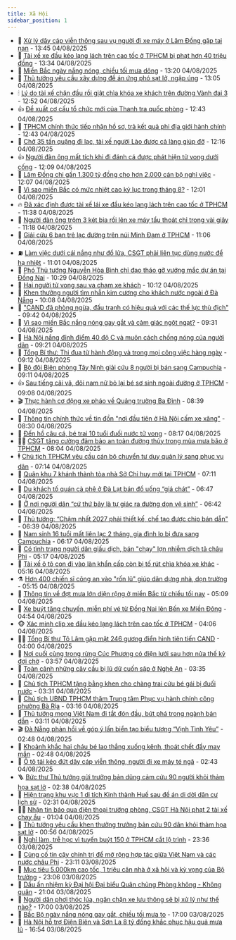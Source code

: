 ```yaml
---
title: Xã Hội
sidebar_position: 1
---
```


<!-- dantri-xa-hoi:START -->
- 🫣 [Xử lý dây cáp viễn thông sau vụ người đi xe máy ở Lâm Đồng gặp tai nạn](https://dantri.com.vn/xa-hoi/xu-ly-day-cap-vien-thong-sau-vu-nguoi-di-xe-may-o-lam-dong-gap-tai-nan-20250804194556645.htm) - 13:45 04/08/2025
- 💼 [Tài xế xe đầu kéo lạng lách trên cao tốc ở TPHCM bị phạt hơn 40 triệu đồng](https://dantri.com.vn/xa-hoi/tai-xe-xe-dau-keo-lang-lach-tren-cao-toc-o-tphcm-bi-phat-hon-40-trieu-dong-20250804202314260.htm) - 13:34 04/08/2025
- 🎊 [Miền Bắc ngày nắng nóng, chiều tối mưa dông](https://dantri.com.vn/xa-hoi/mien-bac-ngay-nang-nong-chieu-toi-mua-dong-20250804171304164.htm) - 13:20 04/08/2025
- 🙉 [Thủ tướng yêu cầu xây dựng đề án ứng phó sạt lở, ngập úng](https://dantri.com.vn/xa-hoi/thu-tuong-yeu-cau-xay-dung-de-an-ung-pho-sat-lo-ngap-ung-20250804200537588.htm) - 13:05 04/08/2025
- 🕯 [Lý do tài xế chặn đầu rồi giật chìa khóa xe khách trên đường Vành đai 3](https://dantri.com.vn/xa-hoi/ly-do-tai-xe-chan-dau-roi-giat-chia-khoa-xe-khach-tren-duong-vanh-dai-3-20250804194529973.htm) - 12:52 04/08/2025
- 👍 [Đề xuất cơ cấu tổ chức mới của Thanh tra quốc phòng](https://dantri.com.vn/xa-hoi/de-xuat-co-cau-to-chuc-moi-cua-thanh-tra-quoc-phong-20250804193406882.htm) - 12:43 04/08/2025
- 🤖 [TPHCM chính thức tiếp nhận hồ sơ, trả kết quả phi địa giới hành chính](https://dantri.com.vn/xa-hoi/tphcm-chinh-thuc-tiep-nhan-ho-so-tra-ket-qua-phi-dia-gioi-hanh-chinh-20250804192428832.htm) - 12:43 04/08/2025
- 🙉 [Chở 35 tấn quặng đi lạc, tài xế người Lào được cả làng giúp đỡ](https://dantri.com.vn/xa-hoi/cho-35-tan-quang-di-lac-tai-xe-nguoi-lao-duoc-ca-lang-giup-do-20250804181255529.htm) - 12:16 04/08/2025
- 👍 [Người đàn ông mất tích khi đi đánh cá được phát hiện tử vong dưới cống](https://dantri.com.vn/xa-hoi/nguoi-dan-ong-mat-tich-khi-di-danh-ca-duoc-phat-hien-tu-vong-duoi-cong-20250804162825330.htm) - 12:09 04/08/2025
- 🗽 [Lâm Đồng chi gần 1.300 tỷ đồng cho hơn 2.000 cán bộ nghỉ việc](https://dantri.com.vn/xa-hoi/lam-dong-chi-gan-1300-ty-dong-cho-hon-2000-can-bo-nghi-viec-20250804182643404.htm) - 12:07 04/08/2025
- 🗽 [Vì sao miền Bắc có mức nhiệt cao kỷ lục trong tháng 8?](https://dantri.com.vn/xa-hoi/vi-sao-mien-bac-co-muc-nhiet-cao-ky-luc-trong-thang-8-20250803184214359.htm) - 12:01 04/08/2025
- 🔥 [Đã xác định được tài xế lái xe đầu kéo lạng lách trên cao tốc ở TPHCM](https://dantri.com.vn/xa-hoi/da-xac-dinh-duoc-tai-xe-lai-xe-dau-keo-lang-lach-tren-cao-toc-o-tphcm-20250804180239160.htm) - 11:38 04/08/2025
- 🦒 [Người đàn ông trộm 3 két bia rồi lên xe máy tẩu thoát chỉ trong vài giây](https://dantri.com.vn/xa-hoi/nguoi-dan-ong-trom-3-ket-bia-roi-len-xe-may-tau-thoat-chi-trong-vai-giay-20250804173513960.htm) - 11:18 04/08/2025
- 🧐 [Giải cứu 6 bạn trẻ lạc đường trên núi Minh Đạm ở TPHCM](https://dantri.com.vn/xa-hoi/giai-cuu-6-ban-tre-lac-duong-tren-nui-minh-dam-o-tphcm-20250804174309361.htm) - 11:06 04/08/2025
- ⛽️ [Làm việc dưới cái nắng như đổ lửa, CSGT phải liên tục dùng nước để hạ nhiệt](https://dantri.com.vn/xa-hoi/lam-viec-duoi-cai-nang-nhu-do-lua-csgt-phai-lien-tuc-dung-nuoc-de-ha-nhiet-20250804172139843.htm) - 11:01 04/08/2025
- 🚀 [Phó Thủ tướng Nguyễn Hòa Bình chỉ đạo tháo gỡ vướng mắc dự án tại Đồng Nai](https://dantri.com.vn/xa-hoi/pho-thu-tuong-nguyen-hoa-binh-chi-dao-thao-go-vuong-mac-du-an-tai-dong-nai-20250804171440964.htm) - 10:29 04/08/2025
- 🦒 [Hai người tử vong sau va chạm xe khách](https://dantri.com.vn/xa-hoi/hai-nguoi-tu-vong-sau-va-cham-xe-khach-20250804162718351.htm) - 10:12 04/08/2025
- 🦅 [Khen thưởng người tìm nhẫn kim cương cho khách nước ngoài ở Đà Nẵng](https://dantri.com.vn/xa-hoi/khen-thuong-nguoi-tim-nhan-kim-cuong-cho-khach-nuoc-ngoai-o-da-nang-20250804162844842.htm) - 10:08 04/08/2025
- 🚀 [&quot;CAND đã phòng ngừa, đấu tranh có hiệu quả với các thế lực thù địch&quot;](https://dantri.com.vn/xa-hoi/cand-da-phong-ngua-dau-tranh-co-hieu-qua-voi-cac-the-luc-thu-dich-20250804162305041.htm) - 09:42 04/08/2025
- 🦅 [Vì sao miền Bắc nắng nóng gay gắt và cảm giác ngột ngạt?](https://dantri.com.vn/xa-hoi/vi-sao-mien-bac-nang-nong-gay-gat-va-cam-giac-ngot-ngat-20250804161509141.htm) - 09:31 04/08/2025
- 🤠 [Hà Nội nắng đỉnh điểm 40 độ C và muôn cách chống nóng của người dân](https://dantri.com.vn/xa-hoi/ha-noi-nang-dinh-diem-40-do-c-va-muon-cach-chong-nong-cua-nguoi-dan-20250804161341646.htm) - 09:21 04/08/2025
- 💄 [Tổng Bí thư: Thi đua từ hành động và trong mọi công việc hàng ngày](https://dantri.com.vn/xa-hoi/tong-bi-thu-thi-dua-tu-hanh-dong-va-trong-moi-cong-viec-hang-ngay-20250804142033211.htm) - 09:12 04/08/2025
- 🥷 [Bộ đội Biên phòng Tây Ninh giải cứu 8 người bị bán sang Campuchia](https://dantri.com.vn/xa-hoi/bo-doi-bien-phong-tay-ninh-giai-cuu-8-nguoi-bi-ban-sang-campuchia-20250804155640030.htm) - 09:11 04/08/2025
- 👍 [Sau tiếng cãi vã, đôi nam nữ bỏ lại bé sơ sinh ngoài đường ở TPHCM](https://dantri.com.vn/xa-hoi/sau-tieng-cai-va-doi-nam-nu-bo-lai-be-so-sinh-ngoai-duong-o-tphcm-20250804152620922.htm) - 09:08 04/08/2025
- 🎬 [Thực hành cơ động xe pháo về Quảng trường Ba Đình](https://dantri.com.vn/xa-hoi/thuc-hanh-co-dong-xe-phao-ve-quang-truong-ba-dinh-20250804152101421.htm) - 08:39 04/08/2025
- 🦒 [Thông tin chính thức về tin đồn &quot;nơi đầu tiên ở Hà Nội cấm xe xăng&quot;](https://dantri.com.vn/xa-hoi/thong-tin-chinh-thuc-ve-tin-don-noi-dau-tien-o-ha-noi-cam-xe-xang-20250804152612840.htm) - 08:30 04/08/2025
- 🌊 [Đến hồ câu cá, bé trai 10 tuổi đuối nước tử vong](https://dantri.com.vn/xa-hoi/den-ho-cau-ca-be-trai-10-tuoi-duoi-nuoc-tu-vong-20250804095608096.htm) - 08:17 04/08/2025
- 🧑‍💻 [CSGT tăng cường đảm bảo an toàn đường thủy trong mùa mưa bão ở TPHCM](https://dantri.com.vn/xa-hoi/csgt-tang-cuong-dam-bao-an-toan-duong-thuy-trong-mua-mua-bao-o-tphcm-20250804124945287.htm) - 08:04 04/08/2025
- 🕴 [Chủ tịch TPHCM yêu cầu cán bộ chuyển tư duy quản lý sang phục vụ dân](https://dantri.com.vn/xa-hoi/chu-tich-tphcm-yeu-cau-can-bo-chuyen-tu-duy-quan-ly-sang-phuc-vu-dan-20250804134210812.htm) - 07:14 04/08/2025
- 🤔 [Quân khu 7 khánh thành tòa nhà Sở Chỉ huy mới tại TPHCM](https://dantri.com.vn/xa-hoi/quan-khu-7-khanh-thanh-toa-nha-so-chi-huy-moi-tai-tphcm-20250804133457080.htm) - 07:11 04/08/2025
- 💄 [Du khách tố quán cà phê ở Đà Lạt bán đồ uống “giá chát”](https://dantri.com.vn/xa-hoi/du-khach-to-quan-ca-phe-o-da-lat-ban-do-uong-gia-chat-20250804125201431.htm) - 06:47 04/08/2025
- 🧠 [Ở nơi người dân “cứ thứ bảy là tự giác ra đường dọn vệ sinh”](https://dantri.com.vn/xa-hoi/o-noi-nguoi-dan-cu-thu-bay-la-tu-giac-ra-duong-don-ve-sinh-20250804120726628.htm) - 06:42 04/08/2025
- 🦣 [Thủ tướng: “Chậm nhất 2027 phải thiết kế, chế tạo được chip bán dẫn&quot;](https://dantri.com.vn/xa-hoi/thu-tuong-cham-nhat-2027-phai-thiet-ke-che-tao-duoc-chip-ban-dan-20250804133329811.htm) - 06:39 04/08/2025
- 💫 [Nam sinh 16 tuổi mất liên lạc 2 tháng, gia đình lo bị đưa sang Campuchia](https://dantri.com.vn/xa-hoi/nam-sinh-16-tuoi-mat-lien-lac-2-thang-gia-dinh-lo-bi-dua-sang-campuchia-20250804115945335.htm) - 06:17 04/08/2025
- 🚀 [Có tình trạng người dân giấu dịch, bán &quot;chạy&quot; lợn nhiễm dịch tả châu Phi](https://dantri.com.vn/xa-hoi/co-tinh-trang-nguoi-dan-giau-dich-ban-chay-lon-nhiem-dich-ta-chau-phi-20250804114311576.htm) - 05:17 04/08/2025
- 🤔 [Tài xế ô tô con đi vào làn khẩn cấp còn bị tố rút chìa khóa xe khác](https://dantri.com.vn/xa-hoi/tai-xe-o-to-con-di-vao-lan-khan-cap-con-bi-to-rut-chia-khoa-xe-khac-20250804121337666.htm) - 05:16 04/08/2025
- ⚗️ [Hơn 400 chiến sĩ công an vào &quot;rốn lũ&quot; giúp dân dựng nhà, dọn trường](https://dantri.com.vn/xa-hoi/hon-400-chien-si-cong-an-vao-ron-lu-giup-dan-dung-nha-don-truong-20250804112916290.htm) - 05:15 04/08/2025
- 🫶 [Thông tin về đợt mưa lớn diện rộng ở miền Bắc từ chiều tối nay](https://dantri.com.vn/xa-hoi/thong-tin-ve-dot-mua-lon-dien-rong-o-mien-bac-tu-chieu-toi-nay-20250804120525147.htm) - 05:09 04/08/2025
- 🌮 [Xe buýt tăng chuyến, miễn phí vé từ Đồng Nai lên Bến xe Miền Đông](https://dantri.com.vn/xa-hoi/xe-buyt-tang-chuyen-mien-phi-ve-tu-dong-nai-len-ben-xe-mien-dong-20250804111912918.htm) - 04:54 04/08/2025
- 🐵 [Xác minh clip xe đầu kéo lạng lách trên cao tốc ở TPHCM](https://dantri.com.vn/xa-hoi/xac-minh-clip-xe-dau-keo-lang-lach-tren-cao-toc-o-tphcm-20250804103620848.htm) - 04:06 04/08/2025
- 🧑‍🏫 [Tổng Bí thư Tô Lâm gặp mặt 246 gương điển hình tiên tiến CAND](https://dantri.com.vn/xa-hoi/tong-bi-thu-to-lam-gap-mat-246-guong-dien-hinh-tien-tien-cand-20250804105945234.htm) - 04:00 04/08/2025
- 💫 [Nơi cuối cùng trong rừng Cúc Phương có điện lưới sau hơn nửa thế kỷ đợi chờ](https://dantri.com.vn/xa-hoi/noi-cuoi-cung-trong-rung-cuc-phuong-co-dien-luoi-sau-hon-nua-the-ky-doi-cho-20250804103631072.htm) - 03:57 04/08/2025
- 🦩 [Toàn cảnh những cây cầu bị lũ dữ cuốn sập ở Nghệ An](https://dantri.com.vn/xa-hoi/toan-canh-nhung-cay-cau-bi-lu-du-cuon-sap-o-nghe-an-20250804084113219.htm) - 03:35 04/08/2025
- 🦄 [Chủ tịch TPHCM tặng bằng khen cho chàng trai cứu bé gái bị đuối nước](https://dantri.com.vn/xa-hoi/chu-tich-tphcm-tang-bang-khen-cho-chang-trai-cuu-be-gai-bi-duoi-nuoc-20250804101832543.htm) - 03:31 04/08/2025
- 💂 [Chủ tịch UBND TPHCM thăm Trung tâm Phục vụ hành chính công phường Bà Rịa](https://dantri.com.vn/xa-hoi/chu-tich-ubnd-tphcm-tham-trung-tam-phuc-vu-hanh-chinh-cong-phuong-ba-ria-20250804100736035.htm) - 03:16 04/08/2025
- 💄 [Thủ tướng mong Việt Nam đi tắt đón đầu, bứt phá trong ngành bán dẫn](https://dantri.com.vn/xa-hoi/thu-tuong-mong-viet-nam-di-tat-don-dau-but-pha-trong-nganh-ban-dan-20250804100633903.htm) - 03:11 04/08/2025
- 🎬 [Đà Nẵng phản hồi về góp ý lấn biển tạo biểu tượng “Vịnh Tình Yêu”](https://dantri.com.vn/xa-hoi/da-nang-phan-hoi-ve-gop-y-lan-bien-tao-bieu-tuong-vinh-tinh-yeu-20250804093142240.htm) - 02:48 04/08/2025
- 👀 [Khoảnh khắc hai cháu bé lao thẳng xuống kênh, thoát chết đầy may mắn](https://dantri.com.vn/xa-hoi/khoanh-khac-hai-chau-be-lao-thang-xuong-kenh-thoat-chet-day-may-man-20250804014653631.htm) - 02:48 04/08/2025
- 💃 [Ô tô tải kéo đứt dây cáp viễn thông, người đi xe máy té ngã](https://dantri.com.vn/xa-hoi/o-to-tai-keo-dut-day-cap-vien-thong-nguoi-di-xe-may-te-nga-20250804090551238.htm) - 02:43 04/08/2025
- 🪜 [Bức thư Thủ tướng gửi trưởng bản dũng cảm cứu 90 người khỏi thảm họa sạt lở](https://dantri.com.vn/xa-hoi/buc-thu-thu-tuong-gui-truong-ban-dung-cam-cuu-90-nguoi-khoi-tham-hoa-sat-lo-20250804093439099.htm) - 02:38 04/08/2025
- 📝 [Hiện trạng khu vực 1 di tích Kinh thành Huế sau đề án di dời dân cư lịch sử](https://dantri.com.vn/xa-hoi/hien-trang-khu-vuc-1-di-tich-kinh-thanh-hue-sau-de-an-di-doi-dan-cu-lich-su-20250802105529896.htm) - 02:31 04/08/2025
- 🧑‍💻 [Nhận tin báo qua điện thoại trưởng phòng, CSGT Hà Nội phạt 2 tài xế chạy ẩu](https://dantri.com.vn/xa-hoi/nhan-tin-bao-qua-dien-thoai-truong-phong-csgt-ha-noi-phat-2-tai-xe-chay-au-20250804080054831.htm) - 01:04 04/08/2025
- 👺 [Thủ tướng yêu cầu khen thưởng trưởng bản cứu 90 dân khỏi thảm họa sạt lở](https://dantri.com.vn/xa-hoi/thu-tuong-yeu-cau-khen-thuong-truong-ban-cuu-90-dan-khoi-tham-hoa-sat-lo-20250804072140380.htm) - 00:56 04/08/2025
- 🌮 [Nghỉ làm, trễ học vì tuyến buýt 150 ở TPHCM cắt lộ trình](https://dantri.com.vn/xa-hoi/nghi-lam-tre-hoc-vi-tuyen-buyt-150-o-tphcm-cat-lo-trinh-20250803150908051.htm) - 23:36 03/08/2025
- 🤭 [Củng cố tin cậy chính trị để mở rộng hợp tác giữa Việt Nam và các nước châu Phi](https://dantri.com.vn/xa-hoi/cung-co-tin-cay-chinh-tri-de-mo-rong-hop-tac-giua-viet-nam-va-cac-nuoc-chau-phi-20250804061023233.htm) - 23:11 03/08/2025
- 💪 [Mục tiêu 5.000km cao tốc, 1 triệu căn nhà ở xã hội và kỳ vọng của Bộ trưởng](https://dantri.com.vn/xa-hoi/muc-tieu-5000km-cao-toc-1-trieu-can-nha-o-xa-hoi-va-ky-vong-cua-bo-truong-20250803110257754.htm) - 23:06 03/08/2025
- 🧰 [Dấu ấn nhiệm kỳ Đại hội Đại biểu Quân chủng Phòng không - Không quân](https://dantri.com.vn/xa-hoi/dau-an-nhiem-ky-dai-hoi-dai-bieu-quan-chung-phong-khong-khong-quan-20250803094931679.htm) - 21:04 03/08/2025
- 🤡 [Người dân phơi thóc lúa, ngăn chặn xe lưu thông sẽ bị xử lý như thế nào?](https://dantri.com.vn/xa-hoi/nguoi-dan-phoi-thoc-lua-ngan-chan-xe-luu-thong-se-bi-xu-ly-nhu-the-nao-20250803235131872.htm) - 17:00 03/08/2025
- 🦆 [Bắc Bộ ngày nắng nóng gay gắt, chiều tối mưa to](https://dantri.com.vn/xa-hoi/bac-bo-ngay-nang-nong-gay-gat-chieu-toi-mua-to-20250803214420355.htm) - 17:00 03/08/2025
- 🦍 [Hà Nội hỗ trợ Điện Biên và Sơn La 8 tỷ đồng khắc phục hậu quả mưa lũ](https://dantri.com.vn/xa-hoi/ha-noi-ho-tro-dien-bien-va-son-la-8-ty-dong-khac-phuc-hau-qua-mua-lu-20250803232010612.htm) - 16:54 03/08/2025<!-- dantri-xa-hoi:END -->
